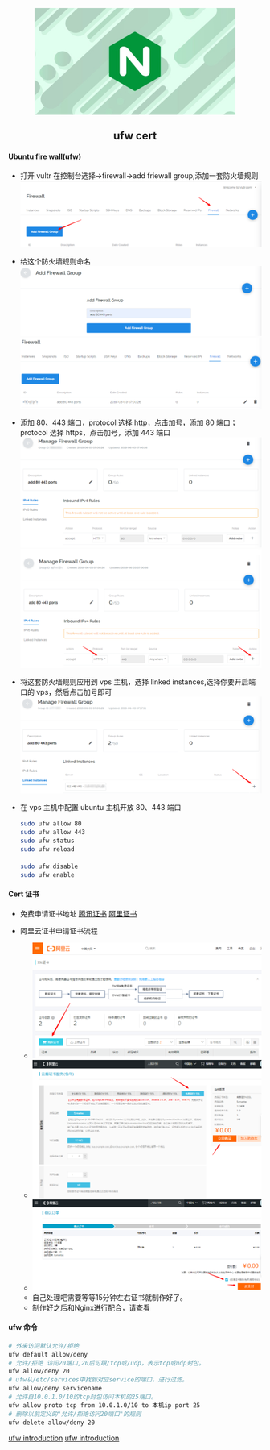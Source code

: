 <p align="center">
<img width="400" align="center" src="Assets/20190529160129.jpg"/>
<h2 align="center">ufw cert</h2>
</p>

#### Ubuntu fire wall(ufw)

- 打开 vultr 在控制台选择->firewall->add friewall group,添加一套防火墙规则  
  ![](Assets/20190603151008.png)  

-  给这个防火墙规则命名  
  ![](Assets/20190603151150.png)  
  ![](Assets/20190603151312.png)  

- 添加 80、443 端口，protocol 选择 http，点击加号，添加 80 端口；protocol 选择 https，点击加号，添加 443 端口  
  ![](Assets/20190603151512.png)  
  ![](Assets/20190603151611.png)  

- 将这套防火墙规则应用到 vps 主机，选择 linked instances,选择你要开启端口的 vps，然后点击加号即可 
  ![](Assets/20190603151959.png)   

- 在 vps 主机中配置 ubuntu 主机开放 80、443 端口
  ``` bash
  sudo ufw allow 80
  sudo ufw allow 443
  sudo ufw status
  sudo ufw reload
  
  sudo ufw disable
  sudo ufw enable
  ```


#### Cert 证书

- 免费申请证书地址
  [腾讯证书](https://cloud.tencent.com/)
  [阿里证书](https://homenew.console.aliyun.com/)

- 阿里云证书申请证书流程
  - ![](Assets/20190604144658.png)
  - ![](Assets/20190604144738.png)
  - ![](Assets/20190604144930.png)
  - 自己处理吧需要等等15分钟左右证书就制作好了。
  - 制作好之后和Nginx进行配合，[请查看](06.Nginx_Https.md)
    

#### ufw 命令
  ``` bash
  # 外来访问默认允许/拒绝
  ufw default allow/deny
  # 允许/拒绝 访问20端口,20后可跟/tcp或/udp，表示tcp或udp封包。
  ufw allow/deny 20
  # ufw从/etc/services中找到对应service的端口，进行过滤。
  ufw allow/deny servicename
  # 允许自10.0.1.0/10的tcp封包访问本机的25端口。
  ufw allow proto tcp from 10.0.1.0/10 to 本机ip port 25
  # 删除以前定义的"允许/拒绝访问20端口"的规则
  ufw delete allow/deny 20
  ```

  
[ufw introduction](https://www.vultr.com/docs/how-to-configure-ufw-firewall-on-ubuntu-14-04)
[ufw introduction](https://www.cnblogs.com/OnlyDreams/p/7210914.html)
     